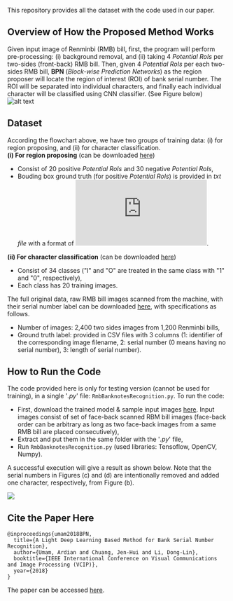 This repository provides all the dataset with the code used in our paper.

## Overview of How the Proposed Method Works
Given input image of Renminbi (RMB) bill, first, the program will perform pre-processing: (i) background removal, and (ii) taking 4 *Potential RoIs* per two-sides (front-back) RMB bill. Then, given 4 *Potential RoIs* per each two-sides RMB bill, **BPN** (*Block-wise Prediction Networks*) as the region proposer will locate the region of interest (ROI) of bank serial number. The ROI will be separated into individual characters, and finally each individual character will be classified using CNN classifier. (See Figure below)
![alt text](https://github.com/ardianumam/BanknotesRecognition/blob/master/Flowchart_of_proposed_system.jpg "Flowhart of the proposed method")

## Dataset
According the flowchart above, we have two groups of training data: (i) for region proposing, and (ii) for character classification. 
<br>
**(i) For region proposing** (can be downloaded [here](https://drive.google.com/file/d/1_lOXF9w-qYzza2jbmLo9hANubPv2mLRM/view?usp=sharing))
* Consist of 20 positive *Potential RoIs* and 30 negative *Potential RoIs*,
* Bouding box ground truth (for positive *Potential RoIs*) is provided in *txt file* with a format of ![](https://latex.codecogs.com/gif.latex?x_%7Btop-left%7D%2C%20y_%7Btop-left%7D%2C%20x_%7Bbottom-right%7D%2C%20y_%7Bbottom-right%7D). 

**(ii) For character classification** (can be downloaded [here](https://drive.google.com/file/d/1DGG10qL5vw8_9zS4l5sPZ58Y8de5ijzG/view?usp=sharing))
* Consist of 34 classes ("I" and "O" are treated in the same class with "1" and "0", respectively),
* Each class has 20 training images.

The full original data, raw RMB bill images scanned from the machine, with their serial number label can be downloaded [here](https://drive.google.com/file/d/1QCLGAhL34i9qIHfbVbG9o6zbKUKEqtOi/view?usp=sharing), with specifications as follows.  
* Number of images: 2,400 two sides images from 1,200 Renminbi bills,
* Ground truth label: provided in CSV files with 3 columns (1: identifier of the corresponding image filename, 2: serial number (0 means having no serial number), 3: length of serial number).

## How to Run the Code 
The code provided here is only for testing version (cannot be used for training), in a single '*.py*' file: ```RmbBanknotesRecognition.py```. To run the code:
* First, download the trained model & sample input images [here](https://drive.google.com/file/d/1Qcu1yHZPfU4qKlm0eIYfkjsAxfG87Rah/view?usp=sharing). Input images consist of set of face-back scanned RBM bill images (face-back order can be arbitrary as long as two face-back images from a same RMB bill are placed consecutively),
* Extract and put them in the same folder with the '*.py*' file,
* Run ```RmbBanknotesRecognition.py``` (used libraries: Tensoflow, OpenCV, Numpy).

A successful execution will give a result as shown below. Note that the serial numbers in Figures (c) and (d) are intentionally removed and added one character, respectively, from Figure (b).

![](https://github.com/ardianumam/BanknotesRecognition/blob/master/Prediction_output_of_input_samples.JPG) 


## Cite the Paper Here
```
@inproceedings{umam2018BPN,
  title={A Light Deep Learning Based Method for Bank Serial Number Recognition},
  author={Umam, Ardian and Chuang, Jen-Hui and Li, Dong-Lin},
  booktitle={IEEE International Conference on Visual Communications and Image Processing (VCIP)},
  year={2018}
}
```
The paper can be accessed [here](https://ieeexplore.ieee.org/document/8698683).
